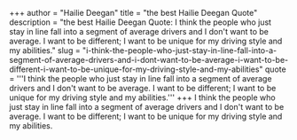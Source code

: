 +++
author = "Hailie Deegan"
title = "the best Hailie Deegan Quote"
description = "the best Hailie Deegan Quote: I think the people who just stay in line fall into a segment of average drivers and I don't want to be average. I want to be different; I want to be unique for my driving style and my abilities."
slug = "i-think-the-people-who-just-stay-in-line-fall-into-a-segment-of-average-drivers-and-i-dont-want-to-be-average-i-want-to-be-different-i-want-to-be-unique-for-my-driving-style-and-my-abilities"
quote = '''I think the people who just stay in line fall into a segment of average drivers and I don't want to be average. I want to be different; I want to be unique for my driving style and my abilities.'''
+++
I think the people who just stay in line fall into a segment of average drivers and I don't want to be average. I want to be different; I want to be unique for my driving style and my abilities.
